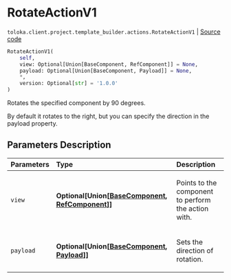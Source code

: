 # RotateActionV1
`toloka.client.project.template_builder.actions.RotateActionV1` | [Source code](https://github.com/Toloka/toloka-kit/blob/v1.1.4/src/client/project/template_builder/actions.py#L128)

```python
RotateActionV1(
    self,
    view: Optional[Union[BaseComponent, RefComponent]] = None,
    payload: Optional[Union[BaseComponent, Payload]] = None,
    *,
    version: Optional[str] = '1.0.0'
)
```

Rotates the specified component by 90 degrees.


By default it rotates to the right, but you can specify the direction in the payload property.

## Parameters Description

| Parameters | Type | Description |
| :----------| :----| :-----------|
`view`|**Optional\[Union\[[BaseComponent](toloka.client.project.template_builder.base.BaseComponent.md), [RefComponent](toloka.client.project.template_builder.base.RefComponent.md)\]\]**|<p>Points to the component to perform the action with.</p>
`payload`|**Optional\[Union\[[BaseComponent](toloka.client.project.template_builder.base.BaseComponent.md), [Payload](toloka.client.project.template_builder.actions.RotateActionV1.Payload.md)\]\]**|<p>Sets the direction of rotation.</p>
